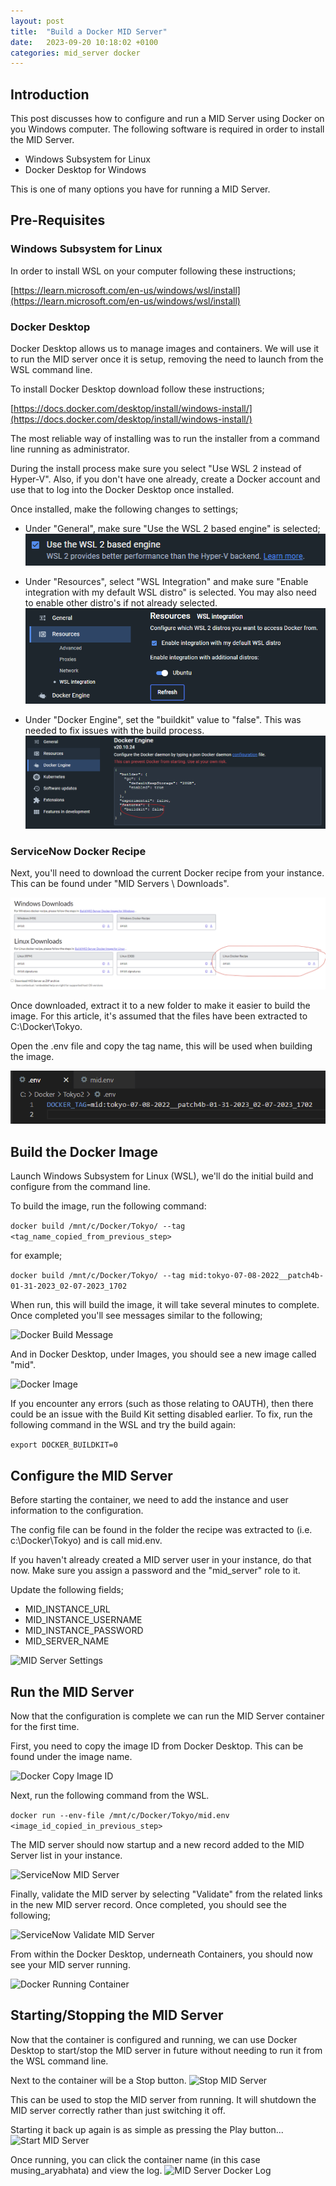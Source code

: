 ```yaml
---
layout: post
title:  "Build a Docker MID Server"
date:   2023-09-20 10:18:02 +0100
categories: mid_server docker
---
```

## Introduction
This post discusses how to configure and run a MID Server using Docker on you Windows computer.  The following software is required in order to install the MID Server.

- Windows Subsystem for Linux
- Docker Desktop for Windows

This is one of many options you have for running a MID Server.

## Pre-Requisites
### Windows Subsystem for Linux
In order to install WSL on your computer following these instructions;

[https://learn.microsoft.com/en-us/windows/wsl/install](https://learn.microsoft.com/en-us/windows/wsl/install)

### Docker Desktop
Docker Desktop allows us to manage images and containers.  We will use it to run the MID server once it is setup, removing the need to launch from the WSL command line.

To install Docker Desktop download follow these instructions;

[https://docs.docker.com/desktop/install/windows-install/](https://docs.docker.com/desktop/install/windows-install/)

The most reliable way of installing was to run the installer from a command line running as administrator.  

During the install process make sure you select "Use WSL 2 instead of Hyper-V".  Also, if you don't have one already, create a Docker account and use that to log into the Docker Desktop once installed.

Once installed, make the following changes to settings;

- Under "General", make sure "Use the WSL 2 based engine" is selected;
![Docker Desktop General Settings](/assets/docker_general_settings.png)

- Under "Resources", select "WSL Integration" and make sure "Enable integration with my default WSL distro" is selected.  You may also need to enable other distro's if not already selected.
![Docker Resources Settings](/assets/docker_resources_settings.png)

- Under "Docker Engine", set the "buildkit" value to "false".  This was needed to fix issues with the build process.
![Docker Engine Settings](/assets/docker_engine_settings.png)

### ServiceNow Docker Recipe
Next, you'll need to download the current Docker recipe from your instance.  This can be found under "MID Servers \ Downloads".

![Download Docker Recipe](/assets/sn_docker_recipe_download.png)

Once downloaded, extract it to a new folder to make it easier to build the image.  For this article, it's assumed that the files have been extracted to C:\Docker\Tokyo.

Open the .env file and copy the tag name, this will be used when building the image.

![Docker Recipe Tag](/assets/sn_docker_recipe_tag.png)

## Build the Docker Image
Launch Windows Subsystem for Linux (WSL), we'll do the initial build and configure from the command line.  

To build the image, run the following command:

```docker build /mnt/c/Docker/Tokyo/ --tag <tag_name_copied_from_previous_step>```

for example;

```docker build /mnt/c/Docker/Tokyo/ --tag mid:tokyo-07-08-2022__patch4b-01-31-2023_02-07-2023_1702```

When run, this will build the image, it will take several minutes to complete.  Once completed you'll see messages similar to the following;

![Docker Build Message](/assets/docker_image_build_cmd.png)

And in Docker Desktop, under Images, you should see a new image called "mid".

![Docker Image](/assets/docker_image_build_img.png)

If you encounter any errors (such as those relating to OAUTH), then there could be an issue with the Build Kit setting disabled earlier.  To fix, run the following command in the WSL and try the build again:

```export DOCKER_BUILDKIT=0```

## Configure the MID Server
Before starting the container, we need to add the instance and user information to the configuration.

The config file can be found in the folder the recipe was extracted to (i.e. c:\Docker\Tokyo) and is call mid.env.

If you haven't already created a MID server user in your instance, do that now.  Make sure you assign a password and the "mid_server" role to it.

Update the following fields;

- MID_INSTANCE_URL
- MID_INSTANCE_USERNAME
- MID_INSTANCE_PASSWORD
- MID_SERVER_NAME

![MID Server Settings](/assets/mid_server_settings.png)

## Run the MID Server
Now that the configuration is complete we can run the MID Server container for the first time.  

First, you need to copy the image ID from Docker Desktop.  This can be found under the image name.

![Docker Copy Image ID](/assets/run_mid_server_copy_id.png)

Next, run the following command from the WSL.

```docker run --env-file /mnt/c/Docker/Tokyo/mid.env <image_id_copied_in_previous_step>```

The MID server should now startup and a new record added to the MID Server list in your instance.

![ServiceNow MID Server](/assets/run_mid_server_sn.png)

Finally, validate the MID server by selecting "Validate" from the related links in the new MID server record.  Once completed, you should see the following;

![ServiceNow Validate MID Server](/assets/run_mid_server_validate.png)

From within the Docker Desktop, underneath Containers, you should now see your MID server running.

![Docker Running Container](/assets/run_mid_server_container.png)

## Starting/Stopping the MID Server
Now that the container is configured and running, we can use Docker Desktop to start/stop the MID server in future without needing to run it from the WSL command line.

Next to the container will be a Stop button.
![Stop MID Server](/assets/running_stop_mid_server.png)

This can be used to stop the MID server from running.   It will shutdown the MID server correctly rather than just switching it off.

Starting it back up again is as simple as pressing the Play button...
![Start MID Server](/assets/running_start_mid_server.png)

Once running, you can click the container name (in this case musing_aryabhata) and view the log.
![MID Server Docker Log](/assets/running_mid_server_log.png)
